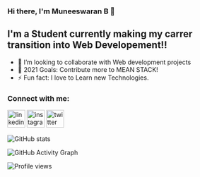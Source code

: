 ### Hi there, I'm Muneeswaran B 👋

## I'm a Student currently making my carrer transition into Web Developement!!

- 👯 I’m looking to collaborate with Web development projects
- 🥅 2021 Goals: Contribute more to MEAN STACK!
- ⚡ Fun fact: I love to Learn new Technologies.

### Connect with me:
  
[<img src='https://cdn.jsdelivr.net/npm/simple-icons@3.0.1/icons/linkedin.svg' alt='linkedin' height='40'>](https://www.linkedin.com/in/muneeswaran-b-844b931b7)   [<img src='https://cdn.jsdelivr.net/npm/simple-icons@3.0.1/icons/instagram.svg' alt='instagram' height='40'>](https://www.instagram.com/munees_001)    [<img src='https://cdn.jsdelivr.net/npm/simple-icons@3.0.1/icons/twitter.svg' alt='twitter' height='40'>](https://twitter.com/Munees_001)   


![GitHub stats](https://github-readme-stats.vercel.app/api?username=munees638&show_icons=true)  

![GitHub Activity Graph](https://activity-graph.herokuapp.com/graph?username=munees638)  

![Profile views](https://gpvc.arturio.dev/638)
